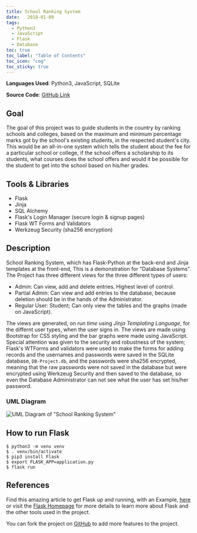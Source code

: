 ```yaml
---
title: School Ranking System
date:   2018-01-09
tags: 
  - Python3
  - JavaScript
  - Flask
  - Database
toc: true
toc_label: "Table of Contents"
toc_icon: "cog"
toc_sticky: true
---
```


**Languages Used**: Python3, JavaScript, SQLite

**Source Code**: [GitHub Link](https://github.com/ShahzaibWaseem/Project-Database)

## Goal
The goal of this project was to guide students in the country by ranking schools and colleges, based on the maximum and minimum percentage marks got by the school's existing students, in the respected student's city. This would be an all-in-one system which tells the student about the fee for a particular school or college, if the school offers a scholarship to its students, what courses does the school offers and would it be possible for the student to get into the school based on his/her grades.

## Tools & Libraries
- Flask
- Jinja
- SQL Alchemy
- Flask's Login Manager (secure login & signup pages)
- Flask WT Forms and Validators
- Werkzeug Security (sha256 encryption)

## Description
School Ranking System, which has Flask-Python at the back-end and Jinja templates at the front-end, This is a demonstration for "Database Systems".  The Project has three different views for the three different types of users:
- Admin: Can view, add and delete entries. Highest level of control.
- Partial Admin: Can view and add entries to the database, because deletion should be in the hands of the Administrator.
- Regular User: Student; Can only view the tables and the graphs (made on JavaScript).

The views are generated, on *run time* using *Jinja Templating Language*, for the differnt user types, when the user signs in. The views are made using Bootstrap for CSS styling and the bar graphs were made using JavaScript. Special attention was given to the security and robustness of the system; Flask's WTForms and validators were used to make the forms for adding records and the usernames and passwords were saved in the SQLite database, `DB-Project.db`, and the passwords were sha256 encrypted, meaning that the raw passwords were not saved in the database but were encrypted using Werkzeug Security and then saved to the database, so even the Database Administrator can not see what the user has set his/her password.

### UML Diagram
![UML Diagram of "School Ranking System"](https://github.com/ShahzaibWaseem/Project-Database/blob/master/UML.png?raw=true)

## How to run Flask
```console
$ python3 -m venv venv
$ . venv/bin/activate
$ pip3 install Flask
$ export FLASK_APP=application.py
$ flask run
```

## References
Find this amazing article to get Flask up and running, with an Example, [here](https://dev.to/sahilrajput/install-flask-and-create-your-first-web-application-2dba) or visit the [Flask Homepage](https://flask.palletsprojects.com/en/1.1.x/installation/) for more details to learn more about Flask and the other tools used in the project.

You can fork the project on [GitHub](https://github.com/ShahzaibWaseem/Project-Database) to add more features to the project.